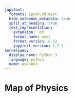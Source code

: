 ```yaml
---
jupytext:
  formats: ipynb,md:myst
  hide_notebook_metadata: true
  split_at_heading: true
  text_representation:
    extension: .md
    format_name: myst
    format_version: 0.12
    jupytext_version: 1.7.1
kernelspec:
  display_name: Python 3
  language: python
  name: python3
---
```


# Map of Physics

